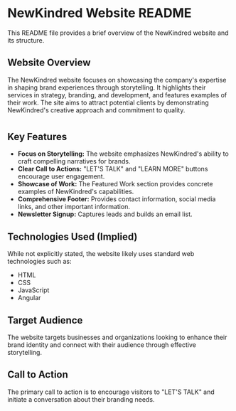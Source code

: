 # NewKindred Website README

This README file provides a brief overview of the NewKindred website and its structure.

## Website Overview

The NewKindred website focuses on showcasing the company's expertise in shaping brand experiences through storytelling. It highlights their services in strategy, branding, and development, and features examples of their work. The site aims to attract potential clients by demonstrating NewKindred's creative approach and commitment to quality.

#

## Key Features

- **Focus on Storytelling:** The website emphasizes NewKindred's ability to craft compelling narratives for brands.
- **Clear Call to Actions:** "LET'S TALK" and "LEARN MORE" buttons encourage user engagement.
- **Showcase of Work:** The Featured Work section provides concrete examples of NewKindred's capabilities.
- **Comprehensive Footer:** Provides contact information, social media links, and other important information.
- **Newsletter Signup:** Captures leads and builds an email list.

## Technologies Used (Implied)

While not explicitly stated, the website likely uses standard web technologies such as:

- HTML
- CSS
- JavaScript
- Angular

## Target Audience

The website targets businesses and organizations looking to enhance their brand identity and connect with their audience through effective storytelling.

## Call to Action

The primary call to action is to encourage visitors to "LET'S TALK" and initiate a conversation about their branding needs.
